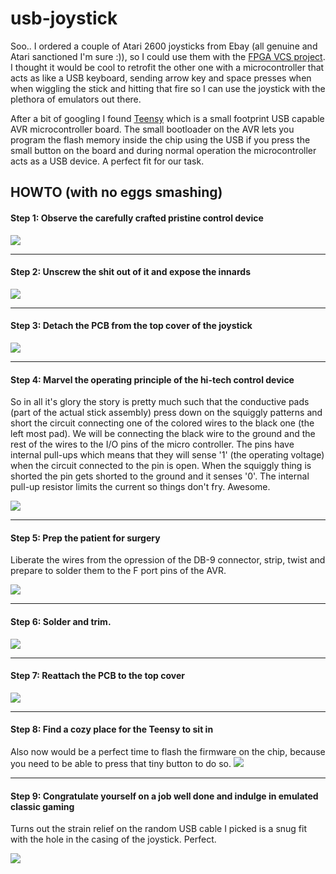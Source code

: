 usb-joystick
============

Soo.. I ordered a couple of Atari 2600 joysticks from Ebay (all genuine and Atari sanctioned I'm sure :)),
so I could use them with the [FPGA VCS project](https://github.com/elpuri/argh2600). I thought it would be cool
to retrofit the other one with a microcontroller that acts as like a USB keyboard, sending arrow key and space presses
when when wiggling the stick and hitting that fire so I can use the joystick with the plethora of emulators out there.

After a bit of googling I found  [Teensy](http://pjrc.com/store/teensy.html) which is a small footprint USB capable AVR microcontroller board. The small bootloader on the AVR lets you program the flash memory inside the chip using the USB if you press the small button on the board and during normal operation the microcontroller acts as a USB device. A perfect fit for our task.

HOWTO (with no eggs smashing)
--------------------

#### Step 1: Observe the carefully crafted pristine control device
![](https://github.com/elpuri/usb-joystick/blob/master/photos/1.jpg?raw=true)
- - - 

#### Step 2: Unscrew the shit out of it and expose the innards
![](https://github.com/elpuri/usb-joystick/blob/master/photos/2.jpg?raw=true)
- - - 

#### Step 3: Detach the PCB from the top cover of the joystick
![](https://github.com/elpuri/usb-joystick/blob/master/photos/3.jpg?raw=true)
- - -

#### Step 4: Marvel the operating principle of the hi-tech control device
So in all it's glory the story is pretty much such that the conductive pads (part of the actual stick assembly)
press down on the squiggly patterns and short the circuit connecting one of the colored wires to the black one
(the left most pad). We will be connecting the black wire to the ground and the rest of the wires to the I/O pins
of the micro controller. The pins have internal pull-ups which means that they will sense '1' (the operating voltage)
when the circuit connected to the pin is open. When the squiggly thing is shorted the pin gets shorted to the ground
and it senses '0'. The internal pull-up resistor limits the current so things don't fry. Awesome.

![](https://github.com/elpuri/usb-joystick/blob/master/photos/4.jpg?raw=true)
- - -

#### Step 5: Prep the patient for surgery
Liberate the wires from the opression of the DB-9 connector, strip, twist and prepare to solder them to the
F port pins of the AVR.

![](https://github.com/elpuri/usb-joystick/blob/master/photos/5.jpg?raw=true)
- - - 

#### Step 6: Solder and trim.
![](https://github.com/elpuri/usb-joystick/blob/master/photos/6.jpg?raw=true)
- - - 

#### Step 7: Reattach the PCB to the top cover
![](https://github.com/elpuri/usb-joystick/blob/master/photos/7.jpg?raw=true)
- - -

#### Step 8: Find a cozy place for the Teensy to sit in
Also now would be a perfect time to flash the firmware on the chip, because you need to be able to press that tiny button to do so.
![](https://github.com/elpuri/usb-joystick/blob/master/photos/8.jpg?raw=true)
- - -

#### Step 9: Congratulate yourself on a job well done and indulge in emulated classic gaming
Turns out the strain relief on the random USB cable I picked is a snug fit with the hole in the casing of the joystick. Perfect. 

![](https://github.com/elpuri/usb-joystick/blob/master/photos/9.jpg?raw=true)
